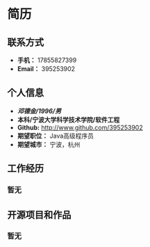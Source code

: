 # **简历**

## 联系方式

* **手机：** 17855827399
* **Email：** 395253902

## 个人信息

* ***邓德金/1996/男***
* **本科/宁波大学科学技术学院/软件工程**
* **Github:** <a href="http://www.github.com/395253902">http://www.github.com/395253902</a>
* **期望职位：** Java高级程序员
* **期望城市：** 宁波，杭州

## 工作经历
### **暂无**

## 开源项目和作品
 ###  **暂无**